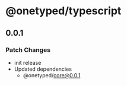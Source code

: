 # @onetyped/typescript

## 0.0.1

### Patch Changes

- init release
- Updated dependencies
  - @onetyped/core@0.0.1

